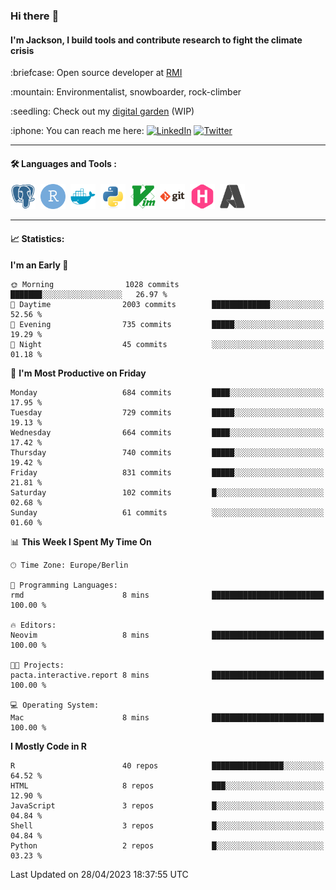 ### Hi there :wave:
#### I'm Jackson, I build tools and contribute research to fight the climate crisis
<p> :briefcase: Open source developer at <a href="https://rmi.org/" alt="RMI">RMI</a></p>
<p> :mountain: Environmentalist, snowboarder, rock-climber</p>
<p> :seedling: Check out my <a href="https://jdhoffa.github.io/" alt="digital garden">digital garden</a> (WIP) </p>

<p>
:iphone: You can reach me here:
<a href="https://www.linkedin.com/in/jackson-hoffart/"><img src="https://img.shields.io/badge/LinkedIn-0A66C2?logo=linkedin&logoColor=fff&style=flat-square" alt="LinkedIn"/></a>
<a href="https://twitter.com/jdhoffart"><img src="https://img.shields.io/badge/Twitter-1D9BF0?logo=twitter&logoColor=fff&style=flat-square" alt="Twitter"/></a>
</p>

---

#### :hammer_and_wrench: Languages and Tools :
<div>
 <a href="https://www.postgresql.org/"><img src="https://github.com/devicons/devicon/blob/master/icons/postgresql/postgresql-plain.svg" title="postgresql" **alt="postgresql" width="40" height="40"/></a>&nbsp;
 <a href="https://posit.co/downloads/"><img src="https://github.com/devicons/devicon/blob/master/icons/rstudio/rstudio-plain.svg" title="rstudio" **alt="RStudio" width="40" height="40"/></a>&nbsp;
 <a href="https://www.docker.com/"><img src="https://github.com/devicons/devicon/blob/master/icons/docker/docker-plain.svg" title="docker" **alt="docker" width="40" height="40"/></a>&nbsp;
 <a href="https://www.python.org/"><img src="https://github.com/devicons/devicon/blob/master/icons/python/python-original.svg" title="python" **alt="python" width="40" height="40"/></a>&nbsp; 
 <a href="https://www.vim.org/"><img src="https://github.com/devicons/devicon/blob/master/icons/vim/vim-plain.svg" title="vim" **alt="vim" width="40" height="40"/></a>&nbsp;
 <a href="https://git-scm.com/"><img src="https://github.com/devicons/devicon/blob/master/icons/git/git-original-wordmark.svg" title="git" **alt="git" width="40" height="40"/></a>&nbsp;
 <a href="https://gohugo.io/"><img src="https://github.com/devicons/devicon/blob/master/icons/hugo/hugo-plain.svg" title="hugo" **alt="hugo" width="40" height="40"/></a>&nbsp;
 <a href="https://azure.microsoft.com/"><img src="https://github.com/devicons/devicon/blob/master/icons/azure/azure-plain.svg" title="azure" **alt="azure" width="40" height="40"/></a>
</div>

---
  
  

#### :chart_with_upwards_trend: Statistics:

 
<!--START_SECTION:waka-->
**I'm an Early 🐤** 

```text
🌞 Morning                1028 commits        ███████░░░░░░░░░░░░░░░░░░   26.97 % 
🌆 Daytime                2003 commits        █████████████░░░░░░░░░░░░   52.56 % 
🌃 Evening                735 commits         █████░░░░░░░░░░░░░░░░░░░░   19.29 % 
🌙 Night                  45 commits          ░░░░░░░░░░░░░░░░░░░░░░░░░   01.18 % 
```
📅 **I'm Most Productive on Friday** 

```text
Monday                   684 commits         ████░░░░░░░░░░░░░░░░░░░░░   17.95 % 
Tuesday                  729 commits         █████░░░░░░░░░░░░░░░░░░░░   19.13 % 
Wednesday                664 commits         ████░░░░░░░░░░░░░░░░░░░░░   17.42 % 
Thursday                 740 commits         █████░░░░░░░░░░░░░░░░░░░░   19.42 % 
Friday                   831 commits         █████░░░░░░░░░░░░░░░░░░░░   21.81 % 
Saturday                 102 commits         █░░░░░░░░░░░░░░░░░░░░░░░░   02.68 % 
Sunday                   61 commits          ░░░░░░░░░░░░░░░░░░░░░░░░░   01.60 % 
```


📊 **This Week I Spent My Time On** 

```text
🕑︎ Time Zone: Europe/Berlin

💬 Programming Languages: 
rmd                      8 mins              █████████████████████████   100.00 % 

🔥 Editors: 
Neovim                   8 mins              █████████████████████████   100.00 % 

🐱‍💻 Projects: 
pacta.interactive.report 8 mins              █████████████████████████   100.00 % 

💻 Operating System: 
Mac                      8 mins              █████████████████████████   100.00 % 
```

**I Mostly Code in R** 

```text
R                        40 repos            ████████████████░░░░░░░░░   64.52 % 
HTML                     8 repos             ███░░░░░░░░░░░░░░░░░░░░░░   12.90 % 
JavaScript               3 repos             █░░░░░░░░░░░░░░░░░░░░░░░░   04.84 % 
Shell                    3 repos             █░░░░░░░░░░░░░░░░░░░░░░░░   04.84 % 
Python                   2 repos             █░░░░░░░░░░░░░░░░░░░░░░░░   03.23 % 
```




 Last Updated on 28/04/2023 18:37:55 UTC
<!--END_SECTION:waka-->
